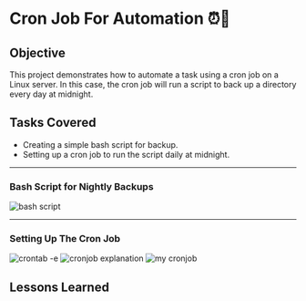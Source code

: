 # Cron Job For Automation ⏰🤖

## Objective 
This project demonstrates how to automate a task using a cron job on a Linux server. In this case, the cron job will run a script to back up a directory every day at midnight.

## Tasks Covered
- Creating a simple bash script for backup.
- Setting up a cron job to run the script daily at midnight.

__________________________________________________________________________________________________________________________________
### Bash Script for Nightly Backups
![bash script](https://github.com/user-attachments/assets/eb4d4a5a-2a33-43bd-9b97-e0d3500fe9b2)






_________________________________________________________________________________________________________________________________
### Setting Up The Cron Job
![crontab -e](https://github.com/user-attachments/assets/d2114828-2339-4949-aad0-6865f889b45e)
![cronjob explanation](https://github.com/user-attachments/assets/b1354580-cb22-4a42-8854-a94b98e09860)
![my cronjob](https://github.com/user-attachments/assets/0a6c3a2f-8686-43ea-80fa-a63186849d88)



## Lessons Learned
